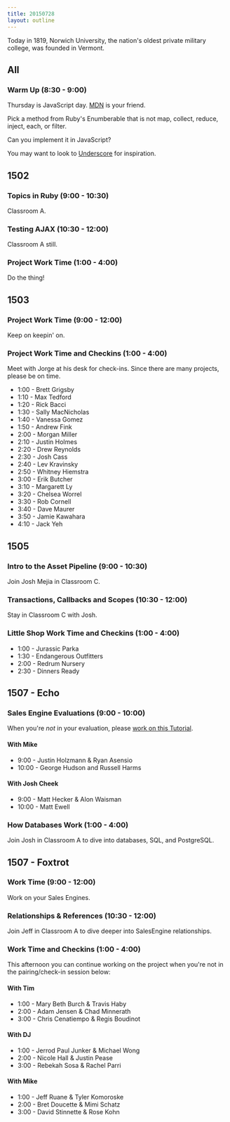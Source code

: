 ```yaml
---
title: 20150728
layout: outline
---
```


Today in 1819, Norwich University, the nation's oldest private military college, was founded in Vermont.

## All

### Warm Up (8:30 - 9:00)

Thursday is JavaScript day. [MDN](https://developer.mozilla.org/en-US/) is your friend.

Pick a method from Ruby's Enumberable that is not map, collect, reduce, inject, each, or filter.

Can you implement it in JavaScript?

You may want to look to [Underscore](http://underscorejs.org/) for inspiration.


## 1502

### Topics in Ruby (9:00 - 10:30)

Classroom A.

### Testing AJAX (10:30 - 12:00)

Classroom A still.

### Project Work Time (1:00 - 4:00)

Do the thing!


## 1503

### Project Work Time (9:00 - 12:00)

Keep on keepin' on.

### Project Work Time and Checkins (1:00 - 4:00)

Meet with Jorge at his desk for check-ins. Since there are many projects, please be on time.

* 1:00 - Brett Grigsby
* 1:10 - Max Tedford
* 1:20 - Rick Bacci
* 1:30 - Sally MacNicholas
* 1:40 - Vanessa Gomez
* 1:50 - Andrew Fink
* 2:00 - Morgan Miller
* 2:10 - Justin Holmes
* 2:20 - Drew Reynolds
* 2:30 - Josh Cass
* 2:40 - Lev Kravinsky
* 2:50 - Whitney Hiemstra
* 3:00 - Erik Butcher
* 3:10 - Margarett Ly
* 3:20 - Chelsea Worrel
* 3:30 - Rob Cornell
* 3:40 - Dave Maurer
* 3:50 - Jamie Kawahara
* 4:10 - Jack Yeh


## 1505

### Intro to the Asset Pipeline (9:00 - 10:30)

Join Josh Mejia in Classroom C.

### Transactions, Callbacks and Scopes (10:30 - 12:00)

Stay in Classroom C with Josh.

### Little Shop Work Time and Checkins (1:00 - 4:00)

* 1:00 - Jurassic Parka
* 1:30 - Endangerous Outfitters
* 2:00 - Redrum Nursery
* 2:30 - Dinners Ready


## 1507 - Echo

### Sales Engine Evaluations (9:00 - 10:00)

When you're *not* in your evaluation, please [work on this Tutorial]().

#### With Mike

* 9:00 - Justin Holzmann & Ryan Asensio
* 10:00 - George Hudson and Russell Harms

#### With Josh Cheek

* 9:00 - Matt Hecker & Alon Waisman
* 10:00 - Matt Ewell

### How Databases Work (1:00 - 4:00)

Join Josh in Classroom A to dive into databases, SQL, and PostgreSQL.

## 1507 - Foxtrot

### Work Time (9:00 - 12:00)

Work on your Sales Engines.

### Relationships & References (10:30 - 12:00)

Join Jeff in Classroom A to dive deeper into SalesEngine relationships.

### Work Time and Checkins (1:00 - 4:00)

This afternoon you can continue working on the project when you're not in the
pairing/check-in session below:

#### With Tim

* 1:00 - Mary Beth Burch & Travis Haby
* 2:00 - Adam Jensen & Chad Minnerath
* 3:00 - Chris Cenatiempo & Regis Boudinot

#### With DJ

* 1:00 - Jerrod Paul Junker & Michael Wong
* 2:00 - Nicole Hall & Justin Pease
* 3:00 - Rebekah Sosa & Rachel Parri

#### With Mike

* 1:00 - Jeff Ruane & Tyler Komoroske
* 2:00 - Bret Doucette & Mimi Schatz
* 3:00 - David Stinnette & Rose Kohn
